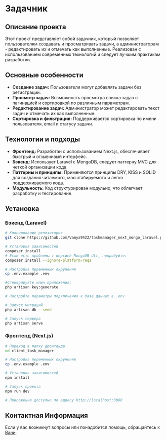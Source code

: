 # Задачник

## Описание проекта

Этот проект представляет собой задачник, который позволяет пользователям создавать и просматривать задачи, а администраторам - редактировать их и отмечать как выполненные. Реализован с использованием современных технологий и следует лучшим практикам разработки.

## Основные особенности

- **Создание задач:** Пользователи могут добавлять задачи без регистрации.
- **Просмотр задач:** Возможность просмотра списка задач с пагинацией и сортировкой по различным параметрам.
- **Редактирование задач:** Администратор может редактировать текст задач и отмечать их как выполненные.
- **Сортировка и фильтрация:** Поддерживается сортировка по имени пользователя, email и статусу задачи.

## Технологии и подходы

- **Фронтенд:** Разработан с использованием Next.js, обеспечивает быстрый и отзывчивый интерфейс.
- **Бэкенд:** Использует Laravel с MongoDB, следует паттерну MVC для четкой организации кода.
- **Паттерны и принципы:** Применяются принципы DRY, KISS и SOLID для создания читаемого, масштабируемого и легко поддерживаемого кода.
- **Модульность:** Код структурирован модульно, что облегчает разработку и тестирование.

## Установка

### Бэкенд (Laravel)

```bash
# Клонирование репозитория
git clone https://github.com/Vanya9422/taskmanager_next_mongo_laravel.git && cd taskmanager_next_mongo_laravel

# Установка зависимостей
composer install
# Если есть проблемы с версией MongoDB dll, попробуйте:
composer install --ignore-platform-reqs

# Настройка переменных окружения
cp .env.example .env

#Сгенерируйте ключ приложения:
php artisan key:generate

# Настройте параметры подключения к базе данных в .env

# Запуск миграций
php artisan db --seed

# Запуск сервера
php artisan serve
```
### Фронтенд (Next.js)

```bash
# Переход в папку фронтенда
cd client_task_manager

# Настройка переменных окружения
cp .env.example .env

# Установка зависимостей
npm install

# Запуск проекта
npm run dev

# Приложение доступно по адресу http://localhost:3000
```

## Контактная Информация

Если у вас возникнут вопросы или понадобится помощь, обращайтесь к [Вани](https://t.me/grigoryan366).
